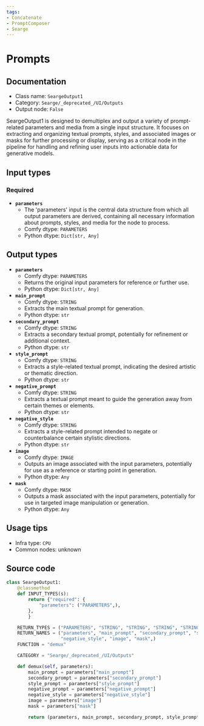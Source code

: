 ```yaml
---
tags:
- Concatenate
- PromptComposer
- Searge
---
```


# Prompts
## Documentation
- Class name: `SeargeOutput1`
- Category: `Searge/_deprecated_/UI/Outputs`
- Output node: `False`

SeargeOutput1 is designed to demultiplex and output a variety of prompt-related parameters and media from a single input structure. It focuses on extracting and organizing textual prompts, styles, and associated images or masks for further processing or display, serving as a critical node in the pipeline for handling and refining user inputs into actionable data for generative models.
## Input types
### Required
- **`parameters`**
    - The 'parameters' input is the central data structure from which all output parameters are derived, containing all necessary information about prompts, styles, and media for the node to process.
    - Comfy dtype: `PARAMETERS`
    - Python dtype: `Dict[str, Any]`
## Output types
- **`parameters`**
    - Comfy dtype: `PARAMETERS`
    - Returns the original input parameters for reference or further use.
    - Python dtype: `Dict[str, Any]`
- **`main_prompt`**
    - Comfy dtype: `STRING`
    - Extracts the main textual prompt for generation.
    - Python dtype: `str`
- **`secondary_prompt`**
    - Comfy dtype: `STRING`
    - Extracts a secondary textual prompt, potentially for refinement or additional context.
    - Python dtype: `str`
- **`style_prompt`**
    - Comfy dtype: `STRING`
    - Extracts a style-related textual prompt, indicating the desired artistic or thematic direction.
    - Python dtype: `str`
- **`negative_prompt`**
    - Comfy dtype: `STRING`
    - Extracts a textual prompt meant to guide the generation away from certain themes or elements.
    - Python dtype: `str`
- **`negative_style`**
    - Comfy dtype: `STRING`
    - Extracts a style-related prompt intended to negate or counterbalance certain stylistic directions.
    - Python dtype: `str`
- **`image`**
    - Comfy dtype: `IMAGE`
    - Outputs an image associated with the input parameters, potentially for use as a reference or starting point in generation.
    - Python dtype: `Any`
- **`mask`**
    - Comfy dtype: `MASK`
    - Outputs a mask associated with the input parameters, potentially for use in targeted image manipulation or generation.
    - Python dtype: `Any`
## Usage tips
- Infra type: `CPU`
- Common nodes: unknown


## Source code
```python
class SeargeOutput1:
    @classmethod
    def INPUT_TYPES(s):
        return {"required": {
            "parameters": ("PARAMETERS",),
        },
        }

    RETURN_TYPES = ("PARAMETERS", "STRING", "STRING", "STRING", "STRING", "STRING", "IMAGE", "MASK",)
    RETURN_NAMES = ("parameters", "main_prompt", "secondary_prompt", "style_prompt", "negative_prompt",
                    "negative_style", "image", "mask",)
    FUNCTION = "demux"

    CATEGORY = "Searge/_deprecated_/UI/Outputs"

    def demux(self, parameters):
        main_prompt = parameters["main_prompt"]
        secondary_prompt = parameters["secondary_prompt"]
        style_prompt = parameters["style_prompt"]
        negative_prompt = parameters["negative_prompt"]
        negative_style = parameters["negative_style"]
        image = parameters["image"]
        mask = parameters["mask"]

        return (parameters, main_prompt, secondary_prompt, style_prompt, negative_prompt, negative_style, image, mask,)

```
